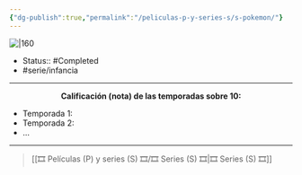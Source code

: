 ```yaml
---
{"dg-publish":true,"permalink":"/peliculas-p-y-series-s/s-pokemon/"}
---
```



![|160](https://m.media-amazon.com/images/M/MV5BNDcwZDc2NTEtMzU0Ni00YTQyLWIyYTQtNTI3YjM0MzhmMmI4XkEyXkFqcGdeQXVyNTgyNTA4MjM@._V1_SX300.jpg)

- Status:: #Completed 
- #serie/infancia 

---

**<center>Calificación (nota) de las temporadas sobre 10:</center>**

- Temporada 1: 
- Temporada 2: 
- ...

---

> [[🎞️ Películas (P) y series (S) 🎞️/🎞️ Series (S) 🎞️\|🎞️ Series (S) 🎞️]]